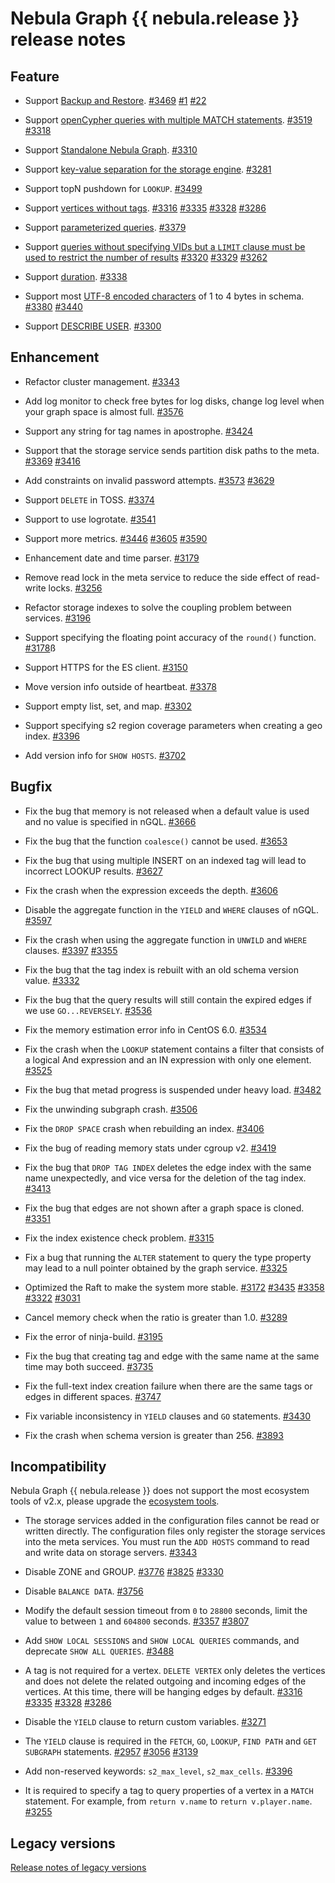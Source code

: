 # Nebula Graph {{ nebula.release }} release notes

## Feature

- Support [Backup and Restore](../7.data-security/2.backup-restore/1.what-is-br.md). [#3469](https://github.com/vesoft-inc/nebula/pull/3469) [#1](https://github.com/vesoft-inc/nebula-agent/pull/1) [#22](https://github.com/vesoft-inc/nebula-br/pull/22)

- Support [openCypher queries with multiple MATCH statements](../3.ngql-guide/7.general-query-statements/2.match.md). [#3519](https://github.com/vesoft-inc/nebula/pull/3519) [#3318](https://github.com/vesoft-inc/nebula/pull/3318)

- Support [Standalone Nebula Graph](../4.deployment-and-installation/standalone-deployment.md). [#3310](https://github.com/vesoft-inc/nebula/pull/3310)

- Support [key-value separation for the storage engine](../5.configurations-and-logs/1.configurations/4.storage-config.md). [#3281](https://github.com/vesoft-inc/nebula/pull/3281)

- Support topN pushdown for `LOOKUP`. [#3499](https://github.com/vesoft-inc/nebula/pull/3499)

- Support [vertices without tags](../3.ngql-guide/12.vertex-statements/1.insert-vertex.md). [#3316](https://github.com/vesoft-inc/nebula/pull/3316) [#3335](https://github.com/vesoft-inc/nebula/pull/3335) [#3328](https://github.com/vesoft-inc/nebula/pull/3328) [#3286](https://github.com/vesoft-inc/nebula/pull/3286)

- Support [parameterized queries](../nebula-console.md). [#3379](https://github.com/vesoft-inc/nebula/pull/3379)

- Support [queries without specifying VIDs but a `LIMIT` clause must be used to restrict the number of results](../3.ngql-guide/7.general-query-statements/2.match.md) [#3320](https://github.com/vesoft-inc/nebula/pull/3320) [#3329](https://github.com/vesoft-inc/nebula/pull/3329) [#3262](https://github.com/vesoft-inc/nebula/pull/3262)

- Support [duration](../3.ngql-guide/3.data-types/4.date-and-time.md). [#3338](https://github.com/vesoft-inc/nebula/pull/3338)

- Support most [UTF-8 encoded characters](../3.ngql-guide/1.nGQL-overview/keywords-and-reserved-words.md) of 1 to 4 bytes in schema. [#3380](https://github.com/vesoft-inc/nebula/pull/3380)  [#3440](https://github.com/vesoft-inc/nebula/pull/3440)

- Support [DESCRIBE USER](../7.data-security/1.authentication/2.management-user.md). [#3300](https://github.com/vesoft-inc/nebula/pull/3300)

<!--
- 支持Snowflake IDs。 [#3500](https://github.com/vesoft-inc/nebula/pull/3500)
-->

## Enhancement

- Refactor cluster management. [#3343](https://github.com/vesoft-inc/nebula/pull/3343)

- Add log monitor to check free bytes for log disks, change log level when your graph space is almost full. [#3576](https://github.com/vesoft-inc/nebula/pull/3576)

- Support any string for tag names in apostrophe. [#3424](https://github.com/vesoft-inc/nebula/pull/3424)

- Support that the storage service sends partition disk paths to the meta. [#3369](https://github.com/vesoft-inc/nebula/pull/3369) [#3416](https://github.com/vesoft-inc/nebula/pull/3416)

- Add constraints on invalid password attempts. [#3573](https://github.com/vesoft-inc/nebula/pull/3573) [#3629](https://github.com/vesoft-inc/nebula/pull/3629)

- Support `DELETE` in TOSS. [#3374](https://github.com/vesoft-inc/nebula/pull/3374)

- Support to use logrotate. [#3541](https://github.com/vesoft-inc/nebula/pull/3541)

- Support more metrics. [#3446](https://github.com/vesoft-inc/nebula/pull/3446) [#3605](https://github.com/vesoft-inc/nebula/pull/3605) [#3590](https://github.com/vesoft-inc/nebula/pull/3590)

- Enhancement date and time parser. [#3179](https://github.com/vesoft-inc/nebula/pull/3179)

- Remove read lock in the meta service to reduce the side effect of read-write locks. [#3256](https://github.com/vesoft-inc/nebula/pull/3256)

- Refactor storage indexes to solve the coupling problem between services. [#3196](https://github.com/vesoft-inc/nebula/pull/3196)

- Support specifying the floating point accuracy of the `round()` function. [#3178](https://github.com/vesoft-inc/nebula/pull/3178)ß

- Support HTTPS for the ES client. [#3150](https://github.com/vesoft-inc/nebula/pull/3150)

- Move version info outside of heartbeat.  [#3378](https://github.com/vesoft-inc/nebula/pull/3378)

- Support empty list, set, and map. [#3302](https://github.com/vesoft-inc/nebula/pull/3302)

- Support specifying s2 region coverage parameters when creating a geo index. [#3396](https://github.com/vesoft-inc/nebula/pull/3396)

- Add version info for `SHOW HOSTS`. [#3702](https://github.com/vesoft-inc/nebula/pull/3702)

## Bugfix

- Fix the bug that memory is not released when a default value is used and no value is specified in nGQL. [#3666](https://github.com/vesoft-inc/nebula/pull/3666)

- Fix the bug that the function `coalesce()` cannot be used. [#3653](https://github.com/vesoft-inc/nebula/pull/3653)

- Fix the bug that using multiple INSERT on an indexed tag will lead to incorrect LOOKUP results. [#3627](https://github.com/vesoft-inc/nebula/pull/3627)

- Fix the crash when the expression exceeds the depth. [#3606](https://github.com/vesoft-inc/nebula/pull/3606)

- Disable the aggregate function in the `YIELD` and `WHERE` clauses of nGQL. [#3597](https://github.com/vesoft-inc/nebula/pull/3597)

- Fix the crash when using the aggregate function in `UNWILD` and `WHERE` clauses. [#3397](https://github.com/vesoft-inc/nebula/pull/3397) [#3355](https://github.com/vesoft-inc/nebula/pull/3355)

- Fix the bug that the tag index is rebuilt with an old schema version value. [#3332](https://github.com/vesoft-inc/nebula/pull/3332)

- Fix the bug that the query results will still contain the expired edges if we use `GO...REVERSELY`. [#3536](https://github.com/vesoft-inc/nebula/pull/3536)

- Fix the memory estimation error info in CentOS 6.0. [#3534](https://github.com/vesoft-inc/nebula/pull/3534)

- Fix the crash when the `LOOKUP` statement contains a filter that consists of a logical And expression and an IN expression with only one element. [#3525](https://github.com/vesoft-inc/nebula/pull/3525)

- Fix the bug that metad progress is suspended under heavy load. [#3482](https://github.com/vesoft-inc/nebula/pull/3482)

- Fix the unwinding subgraph crash. [#3506](https://github.com/vesoft-inc/nebula/pull/3506)

- Fix the `DROP SPACE` crash when rebuilding an index. [#3406](https://github.com/vesoft-inc/nebula/pull/3406)

- Fix the bug of reading memory stats under cgroup v2. [#3419](https://github.com/vesoft-inc/nebula/pull/3419)

- Fix the bug that `DROP TAG INDEX` deletes the edge index with the same name unexpectedly, and vice versa for the deletion of the tag index. [#3413](https://github.com/vesoft-inc/nebula/pull/3413)

- Fix the bug that edges are not shown after a graph space is cloned. [#3351](https://github.com/vesoft-inc/nebula/pull/3351)

- Fix the index existence check problem. [#3315](https://github.com/vesoft-inc/nebula/pull/3315)

- Fix a bug that running the `ALTER` statement to query the type property may lead to a null pointer obtained by the graph service. [#3325](https://github.com/vesoft-inc/nebula/pull/3325)

- Optimized the Raft to make the system more stable. [#3172](https://github.com/vesoft-inc/nebula/pull/3172) [#3435](https://github.com/vesoft-inc/nebula/pull/3435) [#3358](https://github.com/vesoft-inc/nebula/pull/3358) [#3322](https://github.com/vesoft-inc/nebula/pull/3322) [#3031](https://github.com/vesoft-inc/nebula/pull/3031)

- Cancel memory check when the ratio is greater than 1.0. [#3289](https://github.com/vesoft-inc/nebula/pull/3289)

- Fix the error of ninja-build. [#3195](https://github.com/vesoft-inc/nebula/pull/3195)

- Fix the bug that creating tag and edge with the same name at the same time may both succeed. [#3735](https://github.com/vesoft-inc/nebula/pull/3735)

- Fix the full-text index creation failure when there are the same tags or edges in different spaces. [#3747](https://github.com/vesoft-inc/nebula/pull/3747)

- Fix variable inconsistency in `YIELD` clauses and `GO` statements. [#3430](https://github.com/vesoft-inc/nebula/pull/3430)

- Fix the crash when schema version is greater than 256. [#3893](https://github.com/vesoft-inc/nebula/pull/3893)

## Incompatibility

Nebula Graph {{ nebula.release }} does not support the most ecosystem tools of v2.x, please upgrade the [ecosystem tools](6.eco-tool-version.md).

- The storage services added in the configuration files cannot be read or written directly. The configuration files only register the storage services into the meta services. You must run the `ADD HOSTS` command to read and write data on storage servers. [#3343](https://github.com/vesoft-inc/nebula/pull/3343)

- Disable ZONE and GROUP. [#3776](https://github.com/vesoft-inc/nebula/pull/3776) [#3825](https://github.com/vesoft-inc/nebula/pull/3825)  [#3330](https://github.com/vesoft-inc/nebula/pull/3330)

- Disable `BALANCE DATA`.  [#3756](https://github.com/vesoft-inc/nebula/pull/3756)

- Modify the default session timeout from `0` to `28800` seconds, limit the value to between `1` and `604800` seconds. [#3357](https://github.com/vesoft-inc/nebula/pull/3357) [#3807](https://github.com/vesoft-inc/nebula/pull/3807)

- Add `SHOW LOCAL SESSIONS` and `SHOW LOCAL QUERIES` commands, and deprecate `SHOW ALL QUERIES`. [#3488](https://github.com/vesoft-inc/nebula/pull/3488)

- A tag is not required for a vertex. `DELETE VERTEX` only deletes the vertices and does not delete the related outgoing and incoming edges of the vertices. At this time, there will be hanging edges by default. [#3316](https://github.com/vesoft-inc/nebula/pull/3316) [#3335](https://github.com/vesoft-inc/nebula/pull/3335) [#3328](https://github.com/vesoft-inc/nebula/pull/3328) [#3286](https://github.com/vesoft-inc/nebula/pull/3286)

- Disable the `YIELD` clause to return custom variables. [#3271](https://github.com/vesoft-inc/nebula/pull/3271)

- The `YIELD` clause is required in the `FETCH`, `GO`, `LOOKUP`, `FIND PATH` and `GET SUBGRAPH` statements. [#2957](https://github.com/vesoft-inc/nebula/pull/2957) [#3056](https://github.com/vesoft-inc/nebula/pull/3056) [#3139](https://github.com/vesoft-inc/nebula/pull/3139)

- Add non-reserved keywords: `s2_max_level`, `s2_max_cells`. [#3396](https://github.com/vesoft-inc/nebula/pull/3396)

- It is required to specify a tag to query properties of a vertex in a `MATCH` statement. For example, from `return v.name` to `return v.player.name`. [#3255](https://github.com/vesoft-inc/nebula/pull/3255)
## Legacy versions

[Release notes of legacy versions](https://nebula-graph.com.cn/tags/release-note/)

